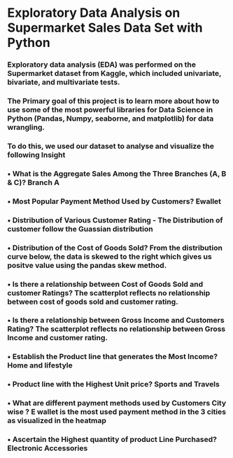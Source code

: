 # Exploratory Data Analysis on Supermarket Sales Data Set with Python 

### Exploratory data analysis (EDA) was performed on the Supermarket dataset from Kaggle, which included univariate, bivariate, and multivariate tests.
### The Primary goal of this project is to learn more about how to use some of the most powerful libraries for Data Science in Python (Pandas, Numpy, seaborne, and matplotlib) for data wrangling.
### To do this, we used our dataset to analyse and visualize the following Insight

### • What is the Aggregate Sales Among the Three Branches (A, B & C)? Branch A
### • Most Popular Payment Method Used by Customers? Ewallet
### • Distribution of Various Customer Rating - The Distribution of customer follow the Guassian distribution
### • Distribution of the Cost of Goods Sold? From the distribution curve below, the data is skewed to the right which gives us positve value using the pandas skew method.
### • Is there a relationship between Cost of Goods Sold and customer Ratings? The scatterplot reflects no relationship between cost of goods sold and customer rating.
### • Is there a relationship between Gross Income and Customers Rating? The scatterplot reflects no relationship between Gross Income and customer rating.
### • Establish the Product line that generates the Most Income? Home and lifestyle
### • Product line with the Highest Unit price? Sports and Travels
### • What are different payment methods used by Customers City wise ? E wallet is the most used payment method in the 3 cities as visualized in the heatmap
### • Ascertain the Highest quantity of product Line Purchased? Electronic Accessories
